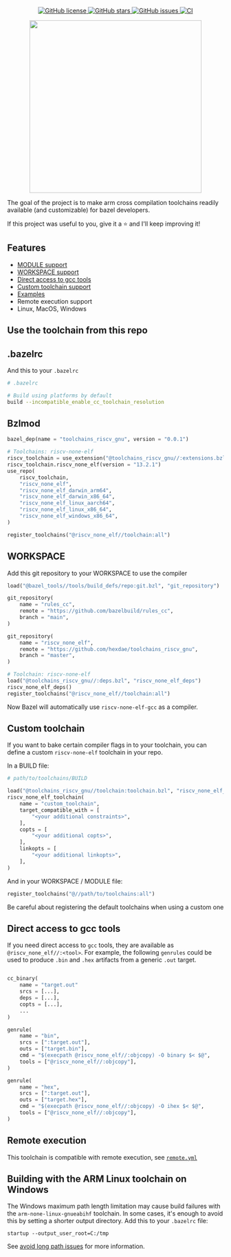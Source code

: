 <p align="center">

<a href="https://github.com/hexdae/toolchains_riscv_gnu/blob/master/LICENSE">
    <img alt="GitHub license" src="https://img.shields.io/github/license/hexdae/toolchains_riscv_gnu?color=success">
</a>

<a href="https://github.com/hexdae/toolchains_riscv_gnu/stargazers">
    <img alt="GitHub stars" src="https://img.shields.io/github/stars/hexdae/toolchains_riscv_gnu?color=success">
</a>

<a href="https://github.com/hexdae/toolchains_riscv_gnu/issues">
    <img alt="GitHub issues" src="https://img.shields.io/github/issues/hexdae/toolchains_riscv_gnu">
</a>

<a href="https://github.com/hexdae/toolchains_riscv_gnu/actions">
    <img alt="CI" src="https://github.com/hexdae/toolchains_riscv_gnu/actions/workflows/ci.yml/badge.svg">
</a>

</p>

<p align="center">

<img src="https://asnaghi.me/images/bazel-arm.png" width="400px"/>

</p>

The goal of the project is to make arm cross compilation toolchains readily
available (and customizable) for bazel developers.

If this project was useful to you, give it a ⭐️ and I'll keep improving it!

## Features

- [MODULE support](#bzlmod)
- [WORKSPACE support](#workspace)
- [Direct access to gcc tools](#direct-access-to-gcc-tools)
- [Custom toolchain support](#custom-toolchain)
- [Examples](./examples)
- Remote execution support
- Linux, MacOS, Windows

## Use the toolchain from this repo

## .bazelrc

And this to your `.bazelrc`

```bash
# .bazelrc

# Build using platforms by default
build --incompatible_enable_cc_toolchain_resolution
```

## Bzlmod

```python
bazel_dep(name = "toolchains_riscv_gnu", version = "0.0.1")

# Toolchains: riscv-none-elf
riscv_toolchain = use_extension("@toolchains_riscv_gnu//:extensions.bzl", "riscv_toolchain")
riscv_toolchain.riscv_none_elf(version = "13.2.1")
use_repo(
    riscv_toolchain,
    "riscv_none_elf",
    "riscv_none_elf_darwin_arm64",
    "riscv_none_elf_darwin_x86_64",
    "riscv_none_elf_linux_aarch64",
    "riscv_none_elf_linux_x86_64",
    "riscv_none_elf_windows_x86_64",
)

register_toolchains("@riscv_none_elf//toolchain:all")
```

## WORKSPACE

Add this git repository to your WORKSPACE to use the compiler

```python
load("@bazel_tools//tools/build_defs/repo:git.bzl", "git_repository")

git_repository(
    name = "rules_cc",
    remote = "https://github.com/bazelbuild/rules_cc",
    branch = "main",
)

git_repository(
    name = "riscv_none_elf",
    remote = "https://github.com/hexdae/toolchains_riscv_gnu",
    branch = "master",
)

# Toolchain: riscv-none-elf
load("@toolchains_riscv_gnu//:deps.bzl", "riscv_none_elf_deps")
riscv_none_elf_deps()
register_toolchains("@riscv_none_elf//toolchain:all")
```

Now Bazel will automatically use `riscv-none-elf-gcc` as a compiler.

## Custom toolchain

If you want to bake certain compiler flags in to your toolchain, you can define a custom `riscv-none-elf` toolchain in your repo.

In a BUILD file:

```python
# path/to/toolchains/BUILD

load("@toolchains_riscv_gnu//toolchain:toolchain.bzl", "riscv_none_elf_toolchain")
riscv_none_elf_toolchain(
    name = "custom_toolchain",
    target_compatible_with = [
        "<your additional constraints>",
    ],
    copts = [
        "<your additional copts>",
    ],
    linkopts = [
        "<your additional linkopts>",
    ],
)
```

And in your WORKSPACE / MODULE file:

```python
register_toolchains("@//path/to/toolchains:all")
```

Be careful about registering the default toolchains when using a custom one

## Direct access to gcc tools

If you need direct access to `gcc` tools, they are available as `@riscv_none_elf//:<tool>`. For example, the following `genrules` could be used to produce `.bin` and `.hex` artifacts from a generic `.out` target.

```python

cc_binary(
    name = "target.out"
    srcs = [...],
    deps = [...],
    copts = [...],
    ...
)

genrule(
    name = "bin",
    srcs = [":target.out"],
    outs = ["target.bin"],
    cmd = "$(execpath @riscv_none_elf//:objcopy) -O binary $< $@",
    tools = ["@riscv_none_elf//:objcopy"],
)

genrule(
    name = "hex",
    srcs = [":target.out"],
    outs = ["target.hex"],
    cmd = "$(execpath @riscv_none_elf//:objcopy) -O ihex $< $@",
    tools = ["@riscv_none_elf//:objcopy"],
)
```

## Remote execution

This toolchain is compatible with remote execution, see [`remote.yml`](.github/workflows/remote.yml)

## Building with the ARM Linux toolchain on Windows

The Windows maximum path length limitation may cause build failures with the
`arm-none-linux-gnueabihf` toolchain. In some cases, it's enough to avoid this
by setting a shorter output directory. Add this to your `.bazelrc` file:

```
startup --output_user_root=C:/tmp
```

See [avoid long path issues][1] for more information.

[1]: https://bazel.build/configure/windows#long-path-issues
